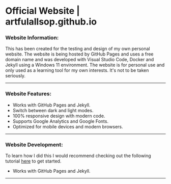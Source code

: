 
# Official Website | artfulallsop.github.io

### Website Information:

This has been created for the testing and design of my own personal website. The website is being hosted by GitHub Pages and uses a free domain name and was developed with Visual Studio Code, Docker and Jekyll using a Windows 11 environment. The website is for personal use and only used as a learning tool for my own interests. It's not to be taken seriously.

* * *

### Website Features:

- Works with GitHub Pages and Jekyll.
- Switch between dark and light modes.
- 100% responsive design with modern code.
- Supports Google Analytics and Google Fonts.
- Optimized for mobile devices and modern browsers.

* * *

### Website Development:

To learn how I did this I would recommend checking out the following tutorial [here](https://github.com/BillRaymond/my-jekyll-docker-website) to get started.

- Works with GitHub Pages and Jekyll.

* * *

